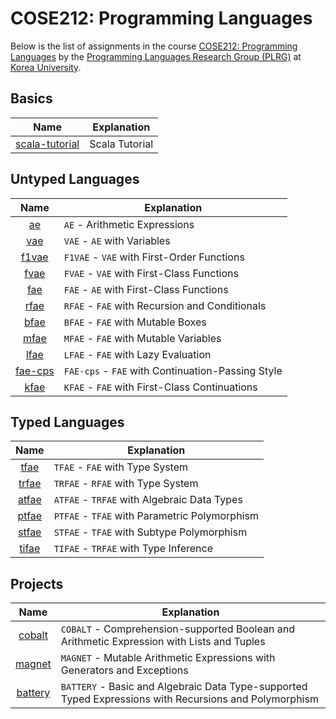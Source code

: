 # COSE212: Programming Languages

Below is the list of assignments in the course [COSE212: Programming
Languages](https://plrg.korea.ac.kr/courses/cose212/) by the [Programming
Languages Research Group (PLRG)](https://plrg.korea.ac.kr/) at [Korea
University](https://korea.ac.kr).

## Basics

| Name                                           | Explanation                                                                                                 |
| :--------------------------------------------: | ----------------------------------------------------------------------------------------------------------- |
| [scala-tutorial](../scala-tutorial/README.md)  | Scala Tutorial                                                                                              |

## Untyped Languages

| Name                                           | Explanation                                                                                                 |
| :--------------------------------------------: | ----------------------------------------------------------------------------------------------------------- |
| [ae](./cose212/ae/README.md)                   | `AE` - Arithmetic Expressions                                                                               |
| [vae](./cose212/vae/README.md)                 | `VAE` - `AE` with Variables                                                                                 |
| [f1vae](./cose212/f1vae/README.md)             | `F1VAE` - `VAE` with First-Order Functions                                                                  |
| [fvae](./cose212/fvae/README.md)               | `FVAE` - `VAE` with First-Class Functions                                                                   |
| [fae](./cose212/fae/README.md)                 | `FAE` - `AE` with First-Class Functions                                                                     |
| [rfae](./cose212/rfae/README.md)               | `RFAE` - `FAE` with Recursion and Conditionals                                                              |
| [bfae](./cose212/bfae/README.md)               | `BFAE` - `FAE` with Mutable Boxes                                                                           |
| [mfae](./cose212/mfae/README.md)               | `MFAE` - `FAE` with Mutable Variables                                                                       |
| [lfae](./cose212/lfae/README.md)               | `LFAE` - `FAE` with Lazy Evaluation                                                                         |
| [fae-cps](./cose212/fae-cps/README.md)         | `FAE-cps` - `FAE` with Continuation-Passing Style                                                           |
| [kfae](./cose212/kfae/README.md)               | `KFAE` - `FAE` with First-Class Continuations                                                               |

## Typed Languages

| Name                                           | Explanation                                                                                                 |
| :--------------------------------------------: | ----------------------------------------------------------------------------------------------------------- |
| [tfae](./cose212/tfae/README.md)               | `TFAE` - `FAE` with Type System                                                                             |
| [trfae](./cose212/trfae/README.md)             | `TRFAE` - `RFAE` with Type System                                                                           |
| [atfae](./cose212/atfae/README.md)             | `ATFAE` - `TRFAE` with Algebraic Data Types                                                                 |
| [ptfae](./cose212/ptfae/README.md)             | `PTFAE` - `TFAE` with Parametric Polymorphism                                                               |
| [stfae](./cose212/stfae/README.md)             | `STFAE` - `TFAE` with Subtype Polymorphism                                                                  |
| [tifae](./cose212/tifae/README.md)             | `TIFAE` - `TRFAE` with Type Inference                                                                       |

## Projects

| Name                                           | Explanation                                                                                                 |
| :--------------------------------------------: | ----------------------------------------------------------------------------------------------------------- |
| [cobalt](./cose212/cobalt/README.md)           | `COBALT` - Comprehension-supported Boolean and Arithmetic Expression with Lists and Tuples                  |
| [magnet](./cose212/magnet/README.md)           | `MAGNET` - Mutable Arithmetic Expressions with Generators and Exceptions                                    |
| [battery](./cose212/battery/README.md)         | `BATTERY` - Basic and Algebraic Data Type-supported Typed Expressions with Recursions and Polymorphism      |
